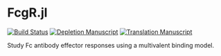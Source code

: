 # FcgR.jl

[![Build Status](https://transduc.seas.ucla.edu/buildStatus/icon?job=meyer-lab%2FFcgR.jl%2Fmaster)](https://transduc.seas.ucla.edu/job/meyer-lab/job/FcgR.jl/job/master/)
[![Depletion Manuscript](https://img.shields.io/static/v1?label=manuscript&message=depletion&color=blue)](https://transduc.seas.ucla.edu/job/meyer-lab/job/FcgR.jl/job/master/Depletion_20Paper)
[![Translation Manuscript](https://img.shields.io/static/v1?label=manuscript&message=translation&color=blue)](https://transduc.seas.ucla.edu/job/meyer-lab/job/FcgR.jl/job/master/Translation_20Paper)

Study Fc antibody effector responses using a multivalent binding model.
